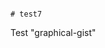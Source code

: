                                                                                                                                                                           # test7
Test "graphical-gist"